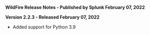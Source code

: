 **WildFire Release Notes - Published by Splunk February 07, 2022**


**Version 2.2.3 - Released February 07, 2022**

* Added support for Python 3.9